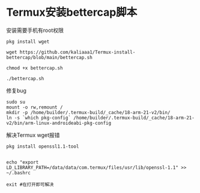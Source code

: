 # Termux安装bettercap脚本

安装需要手机有root权限

```安装wget
pkg install wget
```

```下载安装脚本
wget https://github.com/kaliaaa1/Termux-install-bettercap/blob/main/bettercap.sh

chmod +x bettercap.sh

./bettercap.sh
```

修复bug

```
sudo su
mount -o rw,remount /
mkdir -p /home/builder/.termux-build/_cache/18-arm-21-v2/bin/
ln -s `which pkg-config` /home/builder/.termux-build/_cache/18-arm-21-v2/bin/arm-linux-androideabi-pkg-config
```

解决Termux wget报错

```
pkg install openssl1.1-tool


echo "export LD_LIBRARY_PATH=/data/data/com.termux/files/usr/lib/openssl-1.1" >> ~/.bashrc

exit #在打开即可解决
```
